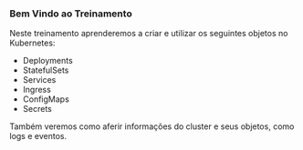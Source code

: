 ### Bem Vindo ao Treinamento

Neste treinamento aprenderemos a criar e utilizar os seguintes objetos no Kubernetes:

* Deployments
* StatefulSets
* Services
* Ingress
* ConfigMaps
* Secrets

Também veremos como aferir informações do cluster e seus objetos, como logs e eventos.